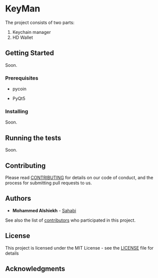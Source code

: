 # KeyMan 

The project consists of two parts:

1. Keychain manager
2. HD Wallet

## Getting Started

Soon.

### Prerequisites

* pycoin

* PyQt5


### Installing

Soon.

## Running the tests

Soon.

## Contributing

Please read [CONTRIBUTING](CONTRIBUTING) for details on our code of conduct, and the process for submitting pull requests to us.

## Authors

* **Mohammed Alshiekh** - [Sahabi](https://github.com/Sahabi)

See also the list of [contributors](https://github.com/sahabi/keyman/) who participated in this project.

## License

This project is licensed under the MIT License - see the [LICENSE](LICENSE) file for details

## Acknowledgments

